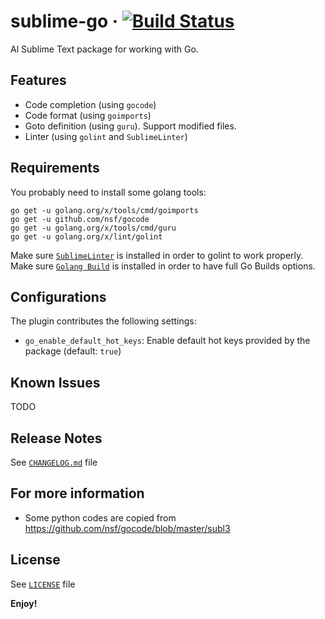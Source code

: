 # sublime-go &middot; [![Build Status](https://travis-ci.org/bongnv/sublime-go.svg?branch=master)](https://travis-ci.org/bongnv/sublime-go)
Al Sublime Text package for working with Go.

## Features
- Code completion (using `gocode`)
- Code format (using `goimports`)
- Goto definition (using `guru`). Support modified files.
- Linter (using `golint` and `SublimeLinter`)

## Requirements

You probably need to install some golang tools:
```shell
go get -u golang.org/x/tools/cmd/goimports
go get -u github.com/nsf/gocode
go get -u golang.org/x/tools/cmd/guru
go get -u golang.org/x/lint/golint
```

Make sure [`SublimeLinter`](http://www.sublimelinter.com/en/stable/) is installed in order to golint to work properly.
Make sure [`Golang Build`](https://packagecontrol.io/packages/Golang%20Build) is installed in order to have full Go Builds options.

## Configurations

The plugin contributes the following settings:
- `go_enable_default_hot_keys`: Enable default hot keys provided by the package (default: `true`)

## Known Issues

TODO

## Release Notes

See [`CHANGELOG.md`](CHANGELOG.md) file

## For more information

* Some python codes are copied from https://github.com/nsf/gocode/blob/master/subl3

## License
See [`LICENSE`](LICENSE) file

**Enjoy!**
